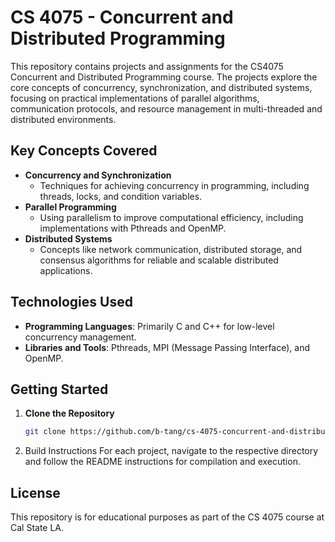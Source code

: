 # CS 4075 - Concurrent and Distributed Programming

This repository contains projects and assignments for the CS4075 Concurrent and Distributed Programming course. The projects explore the core concepts of concurrency, synchronization, and distributed systems, focusing on practical implementations of parallel algorithms, communication protocols, and resource management in multi-threaded and distributed environments.

## Key Concepts Covered

- **Concurrency and Synchronization**
  - Techniques for achieving concurrency in programming, including threads, locks, and condition variables.
- **Parallel Programming**
  - Using parallelism to improve computational efficiency, including implementations with Pthreads and OpenMP.
- **Distributed Systems**
  - Concepts like network communication, distributed storage, and consensus algorithms for reliable and scalable distributed applications.

## Technologies Used

- **Programming Languages**: Primarily C and C++ for low-level concurrency management.
- **Libraries and Tools**: Pthreads, MPI (Message Passing Interface), and OpenMP.

## Getting Started

1. **Clone the Repository**
   ```bash
   git clone https://github.com/b-tang/cs-4075-concurrent-and-distributed-prog.git
   ```
3. Build Instructions
For each project, navigate to the respective directory and follow the README instructions for compilation and execution.

## License
This repository is for educational purposes as part of the CS 4075 course at Cal State LA.
